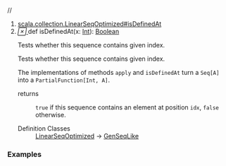 //
<ol>
<li><a href="https://www.scala-lang.org/api/2.12.3/scala/collection/immutable/List.html#isDefinedAt(x:Int):Boolean">scala.collection.LinearSeqOptimized#isDefinedAt</a></li>
<li name="scala.collection.LinearSeqOptimized#isDefinedAt" visbl="pub" class="indented0 " data-isabs="false" fullcomment="yes" group="Ungrouped"> <a id="isDefinedAt(x:Int):Boolean"></a><a id="isDefinedAt(Int):Boolean"></a> <span class="permalink"> <a href="../../../scala/collection/immutable/List.html#isDefinedAt(x:Int):Boolean" title="Permalink"> <i class="material-icons"></i> </a> </span> <span class="modifier_kind"> <span class="modifier"></span> <span class="kind">def</span> </span> <span class="symbol"> <span class="name">isDefinedAt</span><span class="params">(<span name="x">x: <a href="../../Int.html" class="extype" name="scala.Int">Int</a></span>)</span><span class="result">: <a href="../../Boolean.html" class="extype" name="scala.Boolean">Boolean</a></span> </span> <p class="shortcomment cmt">Tests whether this sequence contains given index.</p>
 <div class="fullcomment">
  <div class="comment cmt">
   <p>Tests whether this sequence contains given index.</p>
   <p> The implementations of methods <code>apply</code> and <code>isDefinedAt</code> turn a <code>Seq[A]</code> into a <code>PartialFunction[Int, A]</code>. </p>
  </div>
  <dl class="paramcmts block">
   <dt>
    returns
   </dt>
   <dd class="cmt">
    <p><code>true</code> if this sequence contains an element at position <code>idx</code>, <code>false</code> otherwise.</p>
   </dd>
  </dl>
  <dl class="attributes block"> 
   <dt>
    Definition Classes
   </dt>
   <dd>
    <a href="../LinearSeqOptimized.html" class="extype" name="scala.collection.LinearSeqOptimized">LinearSeqOptimized</a> → 
    <a href="../GenSeqLike.html" class="extype" name="scala.collection.GenSeqLike">GenSeqLike</a>
   </dd>
  </dl>
 </div> </li>
        </ol>


### Examples



